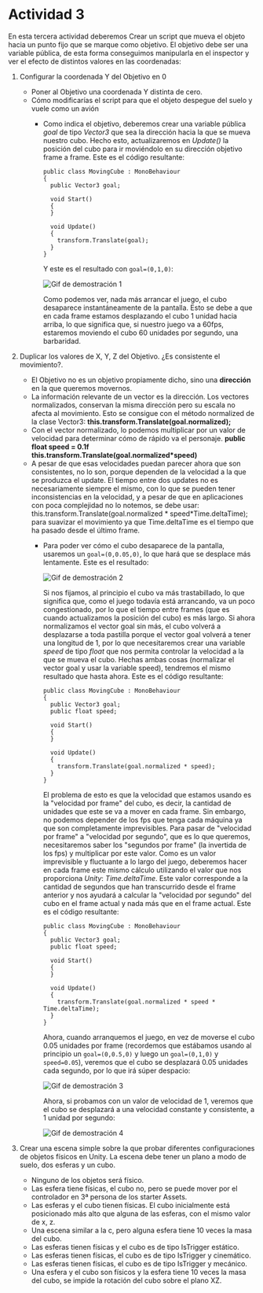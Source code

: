 # Actividad 3

En esta tercera actividad deberemos Crear un script que mueva el objeto hacia un punto fijo que se marque como objetivo. El objetivo debe ser una variable pública, de esta forma conseguimos manipularla en el inspector y ver el efecto de distintos valores en las coordenadas:
1. Configurar la coordenada Y del Objetivo en 0
    - Poner al Objetivo una coordenada Y distinta de cero.
    - Cómo modificarías el script para que el objeto despegue del suelo y vuele como un avión
        - Como indica el objetivo, deberemos crear una variable pública *goal* de tipo *Vector3* que sea la dirección hacia la que se mueva nuestro cubo. Hecho esto, actualizaremos en *Update()* la posición del cubo para ir moviéndolo en su dirección objetivo frame a frame. Este es el código resultante:
          ```
          public class MovingCube : MonoBehaviour
          {
            public Vector3 goal;

            void Start()
            {
            }

            void Update()
            {
              transform.Translate(goal);
            }
          }
          ```
          
          Y este es el resultado con `goal=(0,1,0)`:
          
          ![Gif de demostración 1](demo1.gif)
          
          Como podemos ver, nada más arrancar el juego, el cubo desaparece instantáneamente de la pantalla. Esto se debe a que en cada frame estamos desplazando el cubo 1 unidad hacia arriba, lo que significa que, si nuestro juego va a 60fps, estaremos moviendo el cubo 60 unidades por segundo, una barbaridad.
2. Duplicar los valores de X, Y, Z del Objetivo. ¿Es consistente el movimiento?.
    - El Objetivo no es un objetivo propiamente dicho, sino una **dirección** en la que queremos movernos.
    - La información relevante de un vector es la dirección. Los vectores normalizados, conservan la misma dirección pero su escala no afecta al movimiento. Esto se consigue con el método normalized de la clase Vector3: **this.transform.Translate(goal.normalized);**
    - Con el vector normalizado, lo podemos multiplicar por un valor de velocidad para determinar cómo de rápido va el personaje. **public float speed = 0.1f this.transform.Translate(goal.normalized*speed)**
    - A pesar de que esas velocidades puedan parecer ahora que son consistentes, no lo son, porque dependen de la velocidad a la que se produzca el update. El tiempo entre dos updates no es necesariamente siempre el mismo, con lo que se pueden tener inconsistencias en la velocidad, y a pesar de que en aplicaciones con poca complejidad no lo notemos, se debe usar: this.transform.Translate(goal.normalized * speed*Time.deltaTime); para suavizar el movimiento ya que Time.deltaTime es el tiempo que ha pasado desde el último frame.
        - Para poder ver cómo el cubo desaparece de la pantalla, usaremos un `goal=(0,0.05,0)`, lo que hará que se desplace más lentamente. Este es el resultado:
        
          ![Gif de demostración 2](demo2.gif)
          
          Si nos fijamos, al principio el cubo va más trastabillado, lo que significa que, como el juego todavía está arrancando, va un poco congestionado, por lo que el tiempo entre frames (que es cuando actualizamos la posición del cubo) es más largo.
          Si ahora normalizamos el vector goal sin más, el cubo volverá a desplazarse a toda pastilla porque el vector goal volverá a tener una longitud de 1, por lo que necesitaremos crear una variable *speed* de tipo *float* que nos permita controlar la velocidad a la que se mueva el cubo. Hechas ambas cosas (normalizar el vector goal y usar la variable speed), tendremos el mismo resultado que hasta ahora. Este es el código resultante:
          ```
          public class MovingCube : MonoBehaviour
          {
            public Vector3 goal;
            public float speed;

            void Start()
            {
            }

            void Update()
            {
              transform.Translate(goal.normalized * speed);
            }
          }
          ```
          
          El problema de esto es que la velocidad que estamos usando es la "velocidad por frame" del cubo, es decir, la cantidad de unidades que este se va a mover en cada frame. Sin embargo, no podemos depender de los fps que tenga cada máquina ya que son completamente imprevisibles. Para pasar de "velocidad por frame" a "velocidad por segundo", que es lo que queremos, necesitaremos saber los "segundos por frame" (la invertida de los fps) y multiplicar por este valor. Como es un valor imprevisible y fluctuante a lo largo del juego, deberemos hacer en cada frame este mismo cálculo utilizando el valor que nos proporciona *Unity*: *Time.deltaTime*. Este valor corresponde a la cantidad de segundos que han transcurrido desde el frame anterior y nos ayudará a calcular la "velocidad por segundo" del cubo en el frame actual y nada más que en el frame actual. Este es el código resultante:
          
          ```
          public class MovingCube : MonoBehaviour
          {
            public Vector3 goal;
            public float speed;

            void Start()
            {
            }

            void Update()
            {
              transform.Translate(goal.normalized * speed * Time.deltaTime);
            }
          }
          ```
          
          Ahora, cuando arranquemos el juego, en vez de moverse el cubo 0.05 unidades por frame (recordemos que estábamos usando al principio un `goal=(0,0.5,0)` y luego un `goal=(0,1,0)` y `speed=0.05`), veremos que el cubo se desplazará 0.05 unidades cada segundo, por lo que irá súper despacio:
          
          ![Gif de demostración 3](demo3.gif)
          
          Ahora, si probamos con un valor de velocidad de 1, veremos que el cubo se desplazará a una velocidad constante y consistente, a 1 unidad por segundo:
          
          ![Gif de demostración 4](demo4.gif)
          
8. Crear una escena simple sobre la que probar diferentes configuraciones de objetos físicos en Unity. La escena debe tener un plano a modo de suelo, dos esferas y un cubo.
    - Ninguno de los objetos será físico.
    - Las esfera tiene físicas, el cubo no, pero se puede mover por el controlador en 3ª persona de los starter Assets.
    - Las esferas y el cubo tienen físicas. El cubo inicialmente está posicionado más alto que alguna de las esferas, con el mismo valor de x, z.
    - Una escena similar a la c, pero alguna esfera tiene 10 veces la masa del cubo.
    - Las esferas tienen físicas y el cubo es de tipo IsTrigger estático.
    - Las esferas tienen físicas, el cubo es de tipo IsTrigger y cinemático.
    - Las esferas tienen físicas, el cubo es de tipo IsTrigger y mecánico.
    - Una esfera y el cubo son físicos y la esfera tiene 10 veces la masa del cubo, se impide la rotación del cubo sobre el plano XZ.
